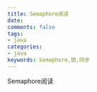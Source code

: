 ```yaml
---
title: Semaphore阅读 
date: 
comments: false
tags: 
- java
categories: 
- java
keywords: Semaphore,锁,同步
---
```


Semaphore阅读


